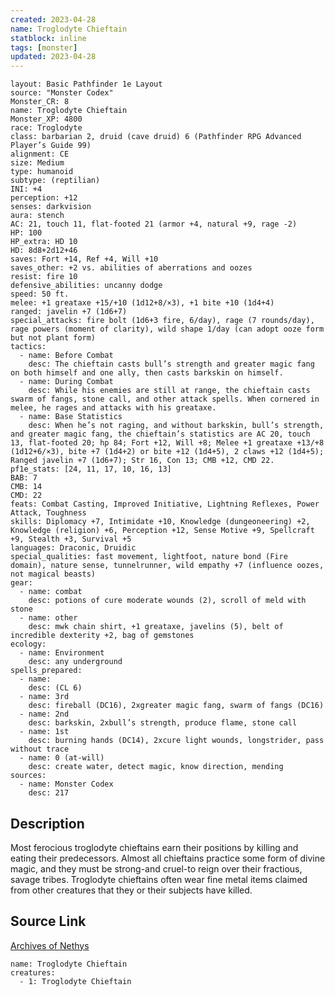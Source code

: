 ```yaml
---
created: 2023-04-28
name: Troglodyte Chieftain
statblock: inline
tags: [monster]
updated: 2023-04-28
---
```

```statblock
layout: Basic Pathfinder 1e Layout
source: "Monster Codex"
Monster_CR: 8
name: Troglodyte Chieftain
Monster_XP: 4800
race: Troglodyte
class: barbarian 2, druid (cave druid) 6 (Pathfinder RPG Advanced Player’s Guide 99)
alignment: CE
size: Medium
type: humanoid
subtype: (reptilian)
INI: +4
perception: +12
senses: darkvision
aura: stench
AC: 21, touch 11, flat-footed 21 (armor +4, natural +9, rage -2)
HP: 100
HP_extra: HD 10
HD: 8d8+2d12+46
saves: Fort +14, Ref +4, Will +10
saves_other: +2 vs. abilities of aberrations and oozes
resist: fire 10
defensive_abilities: uncanny dodge
speed: 50 ft.
melee: +1 greataxe +15/+10 (1d12+8/×3), +1 bite +10 (1d4+4)
ranged: javelin +7 (1d6+7)
special_attacks: fire bolt (1d6+3 fire, 6/day), rage (7 rounds/day), rage powers (moment of clarity), wild shape 1/day (can adopt ooze form but not plant form)
tactics:
  - name: Before Combat
    desc: The chieftain casts bull’s strength and greater magic fang on both himself and one ally, then casts barkskin on himself.
  - name: During Combat
    desc: While his enemies are still at range, the chieftain casts swarm of fangs, stone call, and other attack spells. When cornered in melee, he rages and attacks with his greataxe.
  - name: Base Statistics
    desc: When he’s not raging, and without barkskin, bull’s strength, and greater magic fang, the chieftain’s statistics are AC 20, touch 13, flat-footed 20; hp 84; Fort +12, Will +8; Melee +1 greataxe +13/+8 (1d12+6/×3), bite +7 (1d4+2) or bite +12 (1d4+5), 2 claws +12 (1d4+5); Ranged javelin +7 (1d6+7); Str 16, Con 13; CMB +12, CMD 22.
pf1e_stats: [24, 11, 17, 10, 16, 13]
BAB: 7
CMB: 14
CMD: 22
feats: Combat Casting, Improved Initiative, Lightning Reflexes, Power Attack, Toughness
skills: Diplomacy +7, Intimidate +10, Knowledge (dungeoneering) +2, Knowledge (religion) +6, Perception +12, Sense Motive +9, Spellcraft +9, Stealth +3, Survival +5
languages: Draconic, Druidic
special_qualities: fast movement, lightfoot, nature bond (Fire domain), nature sense, tunnelrunner, wild empathy +7 (influence oozes, not magical beasts)
gear:
  - name: combat
    desc: potions of cure moderate wounds (2), scroll of meld with stone
  - name: other
    desc: mwk chain shirt, +1 greataxe, javelins (5), belt of incredible dexterity +2, bag of gemstones
ecology:
  - name: Environment
    desc: any underground
spells_prepared:
  - name:
    desc: (CL 6)
  - name: 3rd
    desc: fireball (DC16), 2xgreater magic fang, swarm of fangs (DC16)
  - name: 2nd
    desc: barkskin, 2xbull’s strength, produce flame, stone call
  - name: 1st
    desc: burning hands (DC14), 2xcure light wounds, longstrider, pass without trace
  - name: 0 (at-will)
    desc: create water, detect magic, know direction, mending
sources:
  - name: Monster Codex
    desc: 217
```
## Description
Most ferocious troglodyte chieftains earn their positions by killing and eating their predecessors. Almost all chieftains practice some form of divine magic, and they must be strong-and cruel-to reign over their fractious, savage tribes. Troglodyte chieftains often wear fine metal items claimed from other creatures that they or their subjects have killed.
## Source Link
[Archives of Nethys](https://aonprd.com/MonsterDisplay.aspx?ItemName=Troglodyte%20Chieftain)
```encounter-table
name: Troglodyte Chieftain
creatures:
  - 1: Troglodyte Chieftain
```

